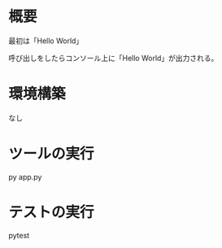 # 概要

最初は「Hello World」

呼び出しをしたらコンソール上に「Hello World」が出力される。

# 環境構築

なし

# ツールの実行

py app.py

# テストの実行

pytest